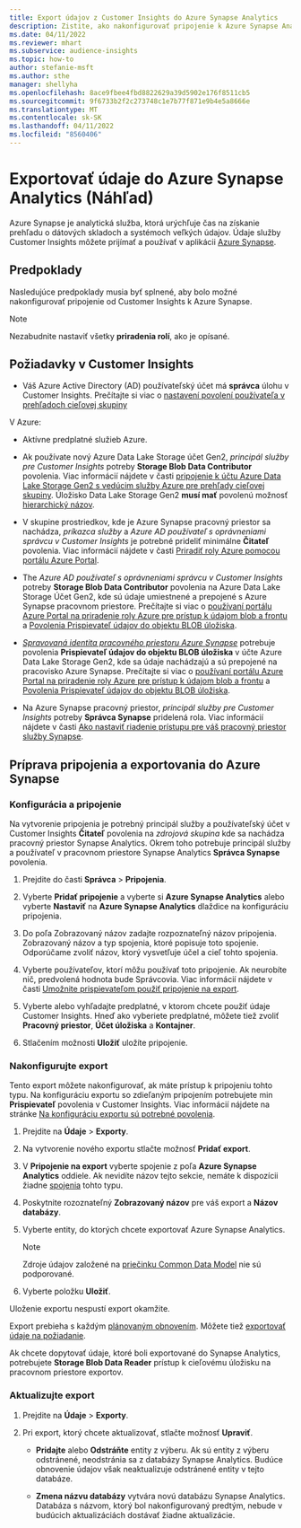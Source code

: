 ```yaml
---
title: Export údajov z Customer Insights do Azure Synapse Analytics
description: Zistite, ako nakonfigurovať pripojenie k Azure Synapse Analytics.
ms.date: 04/11/2022
ms.reviewer: mhart
ms.subservice: audience-insights
ms.topic: how-to
author: stefanie-msft
ms.author: sthe
manager: shellyha
ms.openlocfilehash: 8ace9fbee4fbd8822629a39d5902e176f8511cb5
ms.sourcegitcommit: 9f6733b2f2c273748c1e7b77f871e9b4e5a8666e
ms.translationtype: MT
ms.contentlocale: sk-SK
ms.lasthandoff: 04/11/2022
ms.locfileid: "8560406"
---
```

# <a name="export-data-to-azure-synapse-analytics-preview"></a>Exportovať údaje do Azure Synapse Analytics (Náhľad)

Azure Synapse je analytická služba, ktorá urýchľuje čas na získanie prehľadu o dátových skladoch a systémoch veľkých údajov. Údaje služby Customer Insights môžete prijímať a používať v aplikácii [Azure Synapse](/azure/synapse-analytics/overview-what-is).

## <a name="prerequisites"></a>Predpoklady

Nasledujúce predpoklady musia byť splnené, aby bolo možné nakonfigurovať pripojenie od Customer Insights k Azure Synapse.

> [!NOTE]
> Nezabudnite nastaviť všetky **priradenia rolí**, ako je opísané.  

## <a name="prerequisites-in-customer-insights"></a>Požiadavky v Customer Insights

* Váš Azure Active Directory (AD) používateľský účet má **správca** úlohu v Customer Insights. Prečítajte si viac o [nastavení povolení používateľa v prehľadoch cieľovej skupiny](permissions.md#assign-roles-and-permissions)

V Azure: 

- Aktívne predplatné služieb Azure.

- Ak používate nový Azure Data Lake Storage účet Gen2, *principál služby pre Customer Insights* potreby **Storage Blob Data Contributor** povolenia. Viac informácií nájdete v časti [pripojenie k účtu Azure Data Lake Storage Gen2 s vedúcim služby Azure pre prehľady cieľovej skupiny](connect-service-principal.md). Úložisko Data Lake Storage Gen2 **musí mať** povolenú možnosť [hierarchický názov](/azure/storage/blobs/data-lake-storage-namespace).

- V skupine prostriedkov, kde je Azure Synapse pracovný priestor sa nachádza, *príkazca služby* a *Azure AD používateľ s oprávneniami správcu v Customer Insights* je potrebné prideliť minimálne **Čitateľ** povolenia. Viac informácií nájdete v časti [Priradiť roly Azure pomocou portálu Azure Portal](/azure/role-based-access-control/role-assignments-portal).

- The *Azure AD používateľ s oprávneniami správcu v Customer Insights* potreby **Storage Blob Data Contributor** povolenia na Azure Data Lake Storage Účet Gen2, kde sú údaje umiestnené a prepojené s Azure Synapse pracovnom priestore. Prečítajte si viac o [používaní portálu Azure Portal na priradenie roly Azure pre prístup k údajom blob a frontu](/azure/storage/common/storage-auth-aad-rbac-portal) a [Povolenia Prispievateľ údajov do objektu BLOB úložiska](/azure/role-based-access-control/built-in-roles#storage-blob-data-contributor).

- *[Spravovaná identita pracovného priestoru Azure Synapse](/azure/synapse-analytics/security/synapse-workspace-managed-identity)* potrebuje povolenia **Prispievateľ údajov do objektu BLOB úložiska** v účte Azure Data Lake Storage Gen2, kde sa údaje nachádzajú a sú prepojené na pracovisko Azure Synapse. Prečítajte si viac o [používaní portálu Azure Portal na priradenie roly Azure pre prístup k údajom blob a frontu](/azure/storage/common/storage-auth-aad-rbac-portal) a [Povolenia Prispievateľ údajov do objektu BLOB úložiska](/azure/role-based-access-control/built-in-roles#storage-blob-data-contributor).

- Na Azure Synapse pracovný priestor, *principál služby pre Customer Insights* potreby **Správca Synapse** pridelená rola. Viac informácií nájdete v časti [Ako nastaviť riadenie prístupu pre váš pracovný priestor služby Synapse](/azure/synapse-analytics/security/how-to-set-up-access-control).

## <a name="set-up-the-connection-and-export-to-azure-synapse"></a>Príprava pripojenia a exportovania do Azure Synapse

### <a name="configure-a-connection"></a>Konfigurácia a pripojenie

Na vytvorenie pripojenia je potrebný principál služby a používateľský účet v Customer Insights **Čitateľ** povolenia na *zdrojová skupina* kde sa nachádza pracovný priestor Synapse Analytics. Okrem toho potrebuje principál služby a používateľ v pracovnom priestore Synapse Analytics **Správca Synapse** povolenia. 

1. Prejdite do časti **Správca** > **Pripojenia**.

1. Vyberte **Pridať pripojenie** a vyberte si **Azure Synapse Analytics** alebo vyberte **Nastaviť** na **Azure Synapse Analytics** dlaždice na konfiguráciu pripojenia.

1. Do poľa Zobrazovaný názov zadajte rozpoznateľný názov pripojenia. Zobrazovaný názov a typ spojenia, ktoré popisuje toto spojenie. Odporúčame zvoliť názov, ktorý vysvetľuje účel a cieľ tohto spojenia.

1. Vyberte používateľov, ktorí môžu používať toto pripojenie. Ak neurobíte nič, predvolená hodnota bude Správcovia. Viac informácií nájdete v časti [Umožnite prispievateľom použiť pripojenie na export](connections.md#allow-contributors-to-use-a-connection-for-exports).

1. Vyberte alebo vyhľadajte predplatné, v ktorom chcete použiť údaje Customer Insights. Hneď ako vyberiete predplatné, môžete tiež zvoliť **Pracovný priestor**, **Účet úložiska** a **Kontajner**.

1. Stlačením možnosti **Uložiť** uložíte pripojenie.

### <a name="configure-an-export"></a>Nakonfigurujte export

Tento export môžete nakonfigurovať, ak máte prístup k pripojeniu tohto typu. Na konfiguráciu exportu so zdieľaným pripojením potrebujete min **Prispievateľ** povolenia v Customer Insights. Viac informácií nájdete na stránke [Na konfiguráciu exportu sú potrebné povolenia](export-destinations.md#set-up-a-new-export).

1. Prejdite na **Údaje** > **Exporty**.

1. Na vytvorenie nového exportu stlačte možnosť **Pridať export**.

1. V **Pripojenie na export** vyberte spojenie z poľa **Azure Synapse Analytics** oddiele. Ak nevidíte názov tejto sekcie, nemáte k dispozícii žiadne [spojenia](connections.md) tohto typu.

1. Poskytnite rozoznateľný **Zobrazovaný názov** pre váš export a **Názov databázy**.

1. Vyberte entity, do ktorých chcete exportovať Azure Synapse Analytics.
   > [!NOTE]
   > Zdroje údajov založené na [priečinku Common Data Model](connect-common-data-model.md) nie sú podporované.

2. Vyberte položku **Uložiť**.

Uloženie exportu nespustí export okamžite.

Export prebieha s každým [plánovaným obnovením](system.md#schedule-tab). Môžete tiež [exportovať údaje na požiadanie](export-destinations.md#run-exports-on-demand).

Ak chcete dopytovať údaje, ktoré boli exportované do Synapse Analytics, potrebujete **Storage Blob Data Reader** prístup k cieľovému úložisku na pracovnom priestore exportov. 

### <a name="update-an-export"></a>Aktualizujte export

1. Prejdite na **Údaje** > **Exporty**.

1. Pri export, ktorý chcete aktualizovať, stlačte možnosť **Upraviť**.

   - **Pridajte** alebo **Odstráňte** entity z výberu. Ak sú entity z výberu odstránené, neodstránia sa z databázy Synapse Analytics. Budúce obnovenie údajov však neaktualizuje odstránené entity v tejto databáze.

   - **Zmena názvu databázy** vytvára novú databázu Synapse Analytics. Databáza s názvom, ktorý bol nakonfigurovaný predtým, nebude v budúcich aktualizáciách dostávať žiadne aktualizácie.
